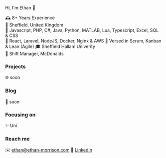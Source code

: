 Hi, I'm Ethan 👋
  
🕰️ 8+ Years Experience   
📍 Sheffield, United Kingdom  
🧠 Javascript, PHP, C#, Java, Python, MATLAB, Lua, Typescript, Excel, SQL & CSS  
💖 React, Laravel, NodeJS, Docker, Nginx & AWS 
🤖 Versed in Scrum, Kanban & Lean (Agile) 
🎓 Sheffield Hallam Univerity  
🏢 Shift Manager, McDonalds

### Projects
🌐 soon

### Blog
🐢 soon

### Focusing on
✨ Uni

### Reach me
✉️ ethan@ethan-morrison.com
📝 [LinkedIn](https://www.linkedin.com/in/ethan-morrison-74b638155/)
